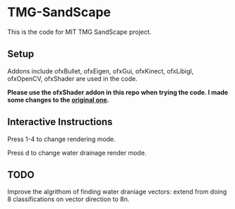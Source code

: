 # TMG-SandScape
This is the code for MIT TMG SandScape project.

## Setup
Addons include ofxBullet, ofxEigen, ofxGui, ofxKinect, ofxLibigl, ofxOpenCV, ofxShader are used in the code.

**Please use the ofxShader addon in this repo when trying the code. I made some changes to the [original one](https://github.com/patriciogonzalezvivo/ofxShader).** 

## Interactive Instructions
Press 1-4 to change rendering mode.

Press d to change water drainage render mode.

## TODO
Improve the algrithom of finding water draniage vectors: extend from doing 8 classifications on vector direction to 8n.
